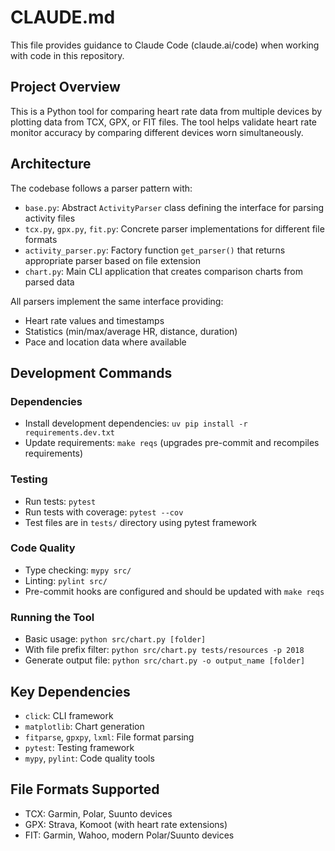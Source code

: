# CLAUDE.md

This file provides guidance to Claude Code (claude.ai/code) when working with code in this repository.

## Project Overview

This is a Python tool for comparing heart rate data from multiple devices by plotting data from TCX, GPX, or FIT files. The tool helps validate heart rate monitor accuracy by comparing different devices worn simultaneously.

## Architecture

The codebase follows a parser pattern with:

- `base.py`: Abstract `ActivityParser` class defining the interface for parsing activity files
- `tcx.py`, `gpx.py`, `fit.py`: Concrete parser implementations for different file formats
- `activity_parser.py`: Factory function `get_parser()` that returns appropriate parser based on file extension
- `chart.py`: Main CLI application that creates comparison charts from parsed data

All parsers implement the same interface providing:
- Heart rate values and timestamps
- Statistics (min/max/average HR, distance, duration)
- Pace and location data where available

## Development Commands

### Dependencies
- Install development dependencies: `uv pip install -r requirements.dev.txt`
- Update requirements: `make reqs` (upgrades pre-commit and recompiles requirements)

### Testing
- Run tests: `pytest`
- Run tests with coverage: `pytest --cov`
- Test files are in `tests/` directory using pytest framework

### Code Quality
- Type checking: `mypy src/`
- Linting: `pylint src/`
- Pre-commit hooks are configured and should be updated with `make reqs`

### Running the Tool
- Basic usage: `python src/chart.py [folder]`
- With file prefix filter: `python src/chart.py tests/resources -p 2018`
- Generate output file: `python src/chart.py -o output_name [folder]`

## Key Dependencies
- `click`: CLI framework
- `matplotlib`: Chart generation
- `fitparse`, `gpxpy`, `lxml`: File format parsing
- `pytest`: Testing framework
- `mypy`, `pylint`: Code quality tools

## File Formats Supported
- TCX: Garmin, Polar, Suunto devices
- GPX: Strava, Komoot (with heart rate extensions)
- FIT: Garmin, Wahoo, modern Polar/Suunto devices
